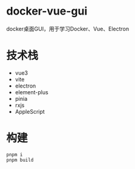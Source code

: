 # docker-vue-gui

docker桌面GUI，用于学习Docker、Vue、Electron

# 技术栈

- vue3
- vite
- electron
- element-plus
- pinia
- rxjs
- AppleScript

# 构建

```shell
pnpm i
pnpm build
```

